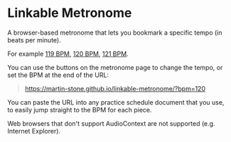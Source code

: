 # Linkable Metronome

A browser-based metronome that lets you bookmark a specific tempo (in beats per minute). 

For example
[119 BPM](https://martin-stone.github.io/linkable-metronome/?bpm=119),
[120 BPM](https://martin-stone.github.io/linkable-metronome/?bpm=120),
[121 BPM](https://martin-stone.github.io/linkable-metronome/?bpm=121).

You can use the buttons on the metronome page to change the tempo, or set the BPM at the end of the URL:

> https://martin-stone.github.io/linkable-metronome/?bpm=120

You can paste the URL into any practice schedule document that you use, to easily jump straight to the BPM for each piece.

Web browsers that don't support AudioContext are not supported (e.g. Internet Explorer).